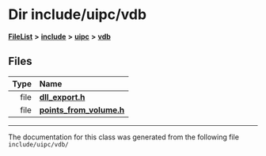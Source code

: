 

# Dir include/uipc/vdb



[**FileList**](files.md) **>** [**include**](dir_d44c64559bbebec7f509842c48db8b23.md) **>** [**uipc**](dir_9f30510905f1286cc334e7ecdb1aceca.md) **>** [**vdb**](dir_25c4270e0507639fcebea9a8642b71ea.md)












## Files

| Type | Name |
| ---: | :--- |
| file | [**dll\_export.h**](dll__export_8h.md) <br> |
| file | [**points\_from\_volume.h**](vdb_2points__from__volume_8h.md) <br> |



























































------------------------------
The documentation for this class was generated from the following file `include/uipc/vdb/`

